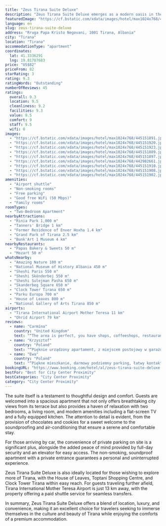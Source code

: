 ```yaml
---
title: "Zeus Tirana Suite Deluxe"
description: "Zeus Tirana Suite Deluxe emerges as a modern oasis in the heart of Tirana, boasting a prime location close to the city's historical and cultural landmarks."
featuredImage: "https://cf.bstatic.com/xdata/images/hotel/max1024x768/445151891.jpg?k=bc38b8d7b73114e611b63bdd5f7df02ff21cf01579e18679c19efd73cfcbc723&o=&hp=1"
language: en
slug: zeus-tirana-suite-deluxe
address: "Rruga Papa Kristo Negovani, 1001 Tirana, Albania"
city: "Tirana"
location: "Tirana"
accommodationType: "apartment"
coordinates:
  lat: 41.3336291
  lng: 19.81787683
price: "US$82"
priceFrom: 82
starRating: 3
rating: 9.3
ratingWords: "Outstanding"
numberOfReviews: 45
ratings:
  overall: 9.3
  location: 9.5
  cleanliness: 9.2
  facilities: 9.3
  value: 9.5
  comfort: 9
  staff: 9.5
  wifi: 0
images:
  - "https://cf.bstatic.com/xdata/images/hotel/max1024x768/445151891.jpg?k=bc38b8d7b73114e611b63bdd5f7df02ff21cf01579e18679c19efd73cfcbc723&o=&hp=1"
  - "https://cf.bstatic.com/xdata/images/hotel/max1024x768/445151920.jpg?k=ed10c65a8dbd6c4f4bef4795e56a54f3a9e0d6a5de6203cfae38c8d3d2c12d5d&o=&hp=1"
  - "https://cf.bstatic.com/xdata/images/hotel/max1024x768/445151923.jpg?k=00845b066af8224b02a22944f4da463140ea5e75d15497a98830f1b862cad38d&o=&hp=1"
  - "https://cf.bstatic.com/xdata/images/hotel/max1024x768/445151889.jpg?k=d10aa26d7b61fba05c1e09dc6734620859b64f8276dd89b9370a56c4e9f76b4a&o=&hp=1"
  - "https://cf.bstatic.com/xdata/images/hotel/max1024x768/445151897.jpg?k=d255fb995fe08d10c589b2a2ee0470b7f96efde10425f1fa5626b97d6d8b873e&o=&hp=1"
  - "https://cf.bstatic.com/xdata/images/hotel/max1024x768/442982661.jpg?k=9a2fe921a42e40638485d45ac6872bc2056a56e6494d8d880dd808735eb82db7&o=&hp=1"
  - "https://cf.bstatic.com/xdata/images/hotel/max1024x768/445151910.jpg?k=1b5b6afc66cd233f94571e2f303a79ecf128aa198a2021d8b6130d2c8d6bb6ae&o=&hp=1"
  - "https://cf.bstatic.com/xdata/images/hotel/max1024x768/445151908.jpg?k=6749b3c6290ff30ac36906fed196b1b5c52b1822d7a1e23330f3b5b19c985264&o=&hp=1"
  - "https://cf.bstatic.com/xdata/images/hotel/max1024x768/445151902.jpg?k=b34d3e28744b3fe444c42de4d94eb6d0045f721872eb2fde19a6cb84e67b3887&o=&hp=1"
amenities:
  - "Airport shuttle"
  - "Non-smoking rooms"
  - "Free parking"
  - "Good free WiFi (50 Mbps)"
  - "Family rooms"
roomTypes:
  - "Two-Bedroom Apartment"
nearbyAttractions:
  - "Rinia Park 1,000 m"
  - "Tanners' Bridge 1 km"
  - "Former Residence of Enver Hoxha 1.4 km"
  - "Grand Park of Tirana 2.5 km"
  - "Bunk'Art 1 Museum 4 km"
nearbyRestaurants:
  - "Papas Bakery & Sweets 50 m"
  - "Mozart 50 m"
whatsNearby:
  - "Amazing Nature 100 m"
  - "National Museum of History Albania 450 m"
  - "Sheshi Paris 550 m"
  - "Sheshi Skënderbej 550 m"
  - "Sheshi Sulejman Pasha 650 m"
  - "Skanderbeg Square 650 m"
  - "Clock Tower Tirana 650 m"
  - "Parku Europa 700 m"
  - "House of Leaves 800 m"
  - "National Gallery of Arts Tirana 850 m"
airports:
  - "Tirana International Airport Mother Teresa 11 km"
  - "Ohrid Airport 79 km"
reviews:
  - name: "Carmina"
    country: "United Kingdom"
    text: "“The area is perfect, you have shops, coffeeshops, restaurants and everything you need nearby.”"
  - name: "Krzysztof"
    country: "Poland"
    text: "“Pięknie urządzony apartament, z miejscem postojowy w garażu. Dwie sypialnie, jedna naprawde duża. Piekny widok z okna. Nowy budynek z windą. Centralna lokalizacja w Tiranie. Blisko świetna kawiarnia z kanapkami i lunchami czynna od rana do...”"
  - name: "Ewa"
    country: "Poland"
    text: "“Piękne mieszkanie, darmowy podziemny parking, łatwy kontakt. Polecam”"
bookingURL: "https://www.booking.com/hotel/al/zeus-tirana-suite-deluxe.en-gb.html?aid=8035640"
bestFor: "Best for City Center Proximity"
bestCategories: "City Center Proximity"
category: "City Center Proximity"
---
```


The suite itself is a testament to thoughtful design and comfort. Guests are welcomed into a spacious apartment that not only offers breathtaking city views from its terrace but also provides a haven of relaxation with two bedrooms, a living room, and modern amenities including a flat-screen TV and a fully equipped kitchen. The attention to detail is evident, from the provision of chocolates and cookies for a sweet welcome to the soundproofing and air-conditioning that ensure a serene and comfortable stay.

For those arriving by car, the convenience of private parking on site is a significant plus, alongside the added peace of mind provided by full-day security and an elevator for easy access. The non-smoking, soundproof apartment with a private entrance guarantees a personal and uninterrupted experience.

Zeus Tirana Suite Deluxe is also ideally located for those wishing to explore more of Tirana, with the House of Leaves, Toptani Shopping Centre, and Clock Tower Tirana within easy reach. For guests traveling further afield, Tirana International Mother Teresa Airport is just 13 km away, with the property offering a paid shuttle service for seamless transfers.

In summary, Zeus Tirana Suite Deluxe offers a blend of location, luxury, and convenience, making it an excellent choice for travelers seeking to immerse themselves in the culture and beauty of Tirana while enjoying the comforts of a premium accommodation.